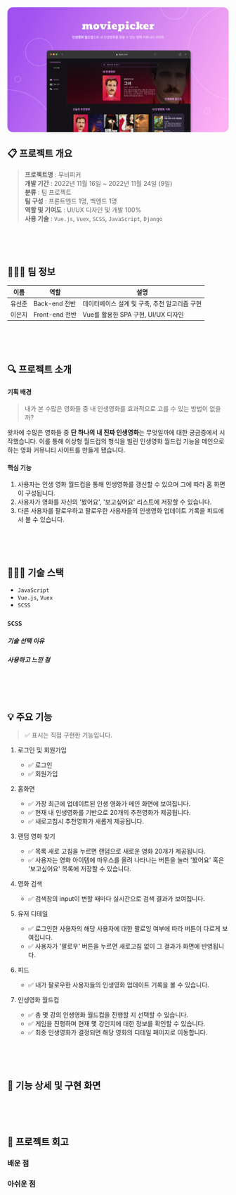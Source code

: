 <img src="./assets/메인이미지.png">

## 📋 프로젝트 개요

> **프로젝트명** : 무비피커 <br/> **개발 기간** : 2022년 11월 16일 ~ 2022년 11월 24일 (9일) <br/> **분류** : 팀 프로젝트 <br/> **팀 구성** : 프론트엔드 1명, 백엔드 1명 <br/> **역할 및 기여도** : UI/UX 디자인 및 개발 100%<br/> **사용 기술** : `Vue.js`, `Vuex`, `SCSS`, `JavaScript`, `Django`

<br/>
<br/>
<br/>

## 🧑‍🤝‍🧑 팀 정보

| 이름   | 역할           | 설명                                          |
| ------ | -------------- | --------------------------------------------- |
| 유선준 | Back-end 전반  | 데이터베이스 설계 및 구축, 추천 알고리즘 구현 |
| 이은지 | Front-end 전반 | Vue를 활용한 SPA 구현, UI/UX 디자인           |

<br/>
<br/>
<br/>

## 🔍 프로젝트 소개

#### 기획 배경
> 내가 본 수많은 영화들 중 내 인생영화를 효과적으로 고를 수 있는 방법이 없을까?

왓차에 수많은 영화들 중 **단 하나의 내 진짜 인생영화**는 무엇일까에 대한 궁금증에서 시작했습니다. 이를 통해 이상형 월드컵의 형식을 빌린 인생영화 월드컵 기능을 메인으로 하는 영화 커뮤니티 사이트를 만들게 됐습니다.

#### 핵심 기능

1. 사용자는 인생 영화 월드컵을 통해 인생영화를 갱신할 수 있으며 그에 따라 홈 화면이 구성됩니다.
2. 사용자가 영화를 자신의 '봤어요', '보고싶어요' 리스트에 저장할 수 있습니다.
3. 다른 사용자를 팔로우하고 팔로우한 사용자들의 인생영화 업데이트 기록을 피드에서 볼 수 있습니다.

<br/>
<br/>
<br/>

## 👩🏻‍💻 기술 스택

- `JavaScript`
- `Vue.js`, `Vuex`
- `SCSS`

### `SCSS`

##### 기술 선택 이유

##### 사용하고 느낀 점

<br/>
<br/>
<br/>

## 💡 주요 기능

> ✅ 표시는 직접 구현한 기능입니다.

1.  로그인 및 회원가입
    - ✅ 로그인
    - ✅ 회원가입
2.  홈화면

    - ✅ 가장 최근에 업데이트된 인생 영화가 메인 화면에 보여집니다.
    - ✅ 현재 내 인생영화를 기반으로 20개의 추천영화가 제공됩니다.
    - ✅ 새로고침시 추천영화가 새롭게 제공됩니다.

3.  랜덤 영화 찾기

    - ✅ 목록 새로 고침을 누르면 랜덤으로 새로운 영화 20개가 제공됩니다.
    - ✅ 사용자는 영화 아이템에 마우스를 올려 나타나는 버튼을 눌러 '봤어요' 혹은 '보고싶어요' 목록에 저장할 수 있습니다.

4.  영화 검색

    - ✅ 검색창의 input이 변할 때마다 실시간으로 검색 결과가 보여집니다.

5.  유저 디테일

    - ✅ 로그인한 사용자의 해당 사용자에 대한 팔로잉 여부에 따라 버튼이 다르게 보여집니다.
    - ✅ 사용자가 '팔로우' 버튼을 누르면 새로고침 없이 그 결과가 화면에 반영됩니다.

6.  피드

    - ✅ 내가 팔로우한 사용자들의 인생영화 업데이트 기록을 볼 수 있습니다.

7.  인생영화 월드컵

    - ✅ 총 몇 강의 인생영화 월드컵을 진행할 지 선택할 수 있습니다.
    - ✅ 게임을 진행하며 현재 몇 강인지에 대한 정보를 확인할 수 있습니다.
    - ✅ 최종 인생영화가 결정되면 해당 영화의 디테일 페이지로 이동합니다.
<br/>
<br/>
<br/>

## 🌃 기능 상세 및 구현 화면

<br/>
<br/>
<br/>

## 💭 프로젝트 회고

### 배운 점

### 아쉬운 점

<br>
<br>
<br>
<br>
<br>
<br>
<br>
<br>
<br>
<br>
